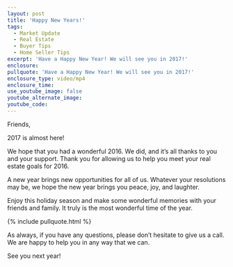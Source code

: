 ```yaml
---
layout: post
title: 'Happy New Years!'
tags:
  - Market Update
  - Real Estate
  - Buyer Tips
  - Home Seller Tips
excerpt: 'Have a Happy New Year! We will see you in 2017!'
enclosure:
pullquote: 'Have a Happy New Year! We will see you in 2017!'
enclosure_type: video/mp4
enclosure_time:
use_youtube_image: false
youtube_alternate_image:
youtube_code:
---
```



Friends,

2017 is almost here!

We hope that you had a wonderful 2016. We did, and it’s all thanks to you and your support. Thank you for allowing us to help you meet your real estate goals for 2016.

A new year brings new opportunities for all of us. Whatever your resolutions may be, we hope the new year brings you peace, joy, and laughter.

Enjoy this holiday season and make some wonderful memories with your friends and family. It truly is the most wonderful time of the year.

{% include pullquote.html %}

As always, if you have any questions, please don’t hesitate to give us a call. We are happy to help you in any way that we can.

See you next year!